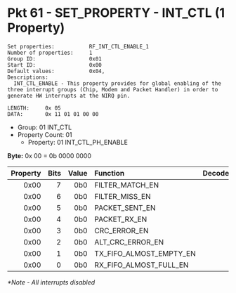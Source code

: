# Pkt 61 - SET_PROPERTY - INT_CTL (1 Property)
```
Set properties:           RF_INT_CTL_ENABLE_1
Number of properties:     1
Group ID:                 0x01
Start ID:                 0x00
Default values:           0x04, 
Descriptions:
  INT_CTL_ENABLE - This property provides for global enabling of the three interrupt groups (Chip, Modem and Packet Handler) in order to generate HW interrupts at the NIRQ pin.
```

```
LENGTH:     0x 05
DATA:       0x 11 01 01 00 00
```
- Group:            01  INT_CTL
- Property Count:   01
  - Property:       01  INT_CTL_PH_ENABLE


**Byte:**       0x 00 = 0b 0000 0000

| Property | Bits | Value            | Function                | Decode |
| -------: | ---: | ----:            | :-------                | :----- |
| 0x00     | 7    | 0b0              | FILTER_MATCH_EN         |        |
| 0x00     | 6    | 0b0              | FILTER_MISS_EN          |        |
| 0x00     | 5    | 0b0              | PACKET_SENT_EN          |        |
| 0x00     | 4    | 0b0              | PACKET_RX_EN            |        |
| 0x00     | 3    | 0b0              | CRC_ERROR_EN            |        |
| 0x00     | 2    | 0b0              | ALT_CRC_ERROR_EN        |        |
| 0x00     | 1    | 0b0              | TX_FIFO_ALMOST_EMPTY_EN |        |
| 0x00     | 0    | 0b0              | RX_FIFO_ALMOST_FULL_EN  |        |

*\*Note - All interrupts disabled*